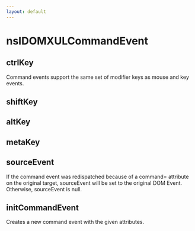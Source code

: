 ```yaml
---
layout: default
---
```


# nsIDOMXULCommandEvent #

## ctrlKey ##

Command events support the same set of modifier keys as mouse and key
events.


## shiftKey ##

## altKey ##

## metaKey ##

## sourceEvent ##

If the command event was redispatched because of a command= attribute
on the original target, sourceEvent will be set to the original DOM Event.
Otherwise, sourceEvent is null.


## initCommandEvent ##

Creates a new command event with the given attributes.

